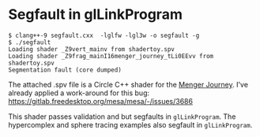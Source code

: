 # Segfault in glLinkProgram

```
$ clang++-9 segfault.cxx  -lglfw -lgl3w -o segfault -g
$ ./segfault 
Loading shader _Z9vert_mainv from shadertoy.spv
Loading shader _Z9frag_mainI16menger_journey_tLi0EEvv from shadertoy.spv
Segmentation fault (core dumped)
```

The attached .spv file is a Circle C++ shader for the [Menger Journey](https://github.com/seanbaxter/shaders/blob/master/shadertoy/shadertoy.cxx#L684). I've already applied a work-around for this bug:
https://gitlab.freedesktop.org/mesa/mesa/-/issues/3686

This shader passes validation and but segfaults in `glLinkProgram`. The hypercomplex and sphere tracing examples also segfault in `glLinkProgram`.